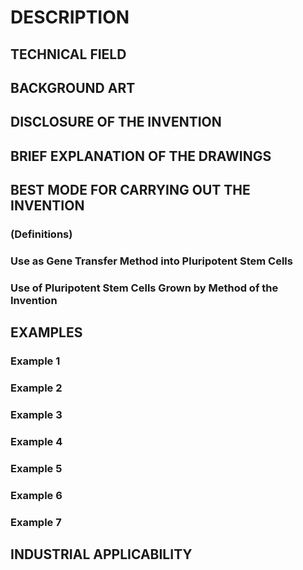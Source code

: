 # DESCRIPTION

## TECHNICAL FIELD

## BACKGROUND ART

## DISCLOSURE OF THE INVENTION

## BRIEF EXPLANATION OF THE DRAWINGS

## BEST MODE FOR CARRYING OUT THE INVENTION

### (Definitions)

### Use as Gene Transfer Method into Pluripotent Stem Cells

### Use of Pluripotent Stem Cells Grown by Method of the Invention

## EXAMPLES

### Example 1

### Example 2

### Example 3

### Example 4

### Example 5

### Example 6

### Example 7

## INDUSTRIAL APPLICABILITY

